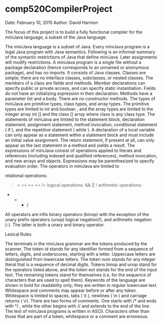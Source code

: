 # comp520CompilerProject
Date: February 10, 2015
Author: David Harmon

The focus of this project is to build a fully functional compiler for the miniJava language, a subset of the Java language.

The
miniJava
language
is
a
subset
of
Java.
Every
miniJava
program
is
a
legal
Java
program
with
Java
semantics.
Following
is
an
informal
summary
of
the
syntactic
restrictions
of
Java
that
define
miniJava.
Later
assignments
will
modify
restrictions.
A
miniJava
program
is
a
single
file
without
a
package
declaration
(hence
corresponds
to
an
unnamed
or
anonymous
package),
and
has
no
imports.
It
consists
of
Java
classes.
Classes
are
simple;
there
are
no
interface
classes,
subclasses,
or
nested
classes.
The
members
of
a
class
are
fields
and
methods.
Member
declarations
can
specify
public
or
private
access,
and
can
specify
static
instantiation.
Fields
do
not
have
an
initializing
expression
in
their
declaration.
Methods
have
a
parameter
list
and
a
body.
There
are
no
constructor
methods.
The
types
of
miniJava
are
primitive
types,
class
types,
and
array
types.
The
primitive
types
are
limited
to
int
and
boolean
,
and
the
array
types
are
limited
to
the
integer
array
int
[]
and
the
class
[]
array
where
class
is
any
class
type.
The
statements
of
miniJava
are
limited
to
the
statement
block,
declaration
statement,
assignment
statement,
method
invocation,
conditional
statement
(
if
),
and
the
repetitive
statement
(
while
).
A
declaration
of
a
local
variable
can
only
appear
as
a
statement
within
a
statement
block
and
must
include
an
initial
value
assignment.
The
return
statement,
if
present
at
all,
can
only
appear
as
the
last
statement
in
a
method
and
yields
a
result.
The
expressions
of
miniJava
consist
of
operations
applied
to
literals
and
references
(including
indexed
and
qualified
references),
method
invocation,
and
new
arrays
and
objects.
Expressions
may
be
parenthesized
to
specify
evaluation
order.
The
operators
in
miniJava
are
limited
to

relational operations:
> < == <= >= !=
logical operations:
&& || !
arithmetic operations:
+ - * /


All
operators
are
infix
binary operators (binop)
with
the
exception
of
the
unary prefix operators (unop)
logical negation(!),
and
arithmetic negation (-).
The
latter
is
both
a
unary
and
binary
operator.

Lexical Rules

The
terminals
in
the
miniJava
grammar
are
the
tokens
produced
by
the
scanner.
The
token
id
stands
for
any
identifier
formed
from
a
sequence
of
letters,
digits,
and
underscores,
starting
with
a
letter.
Uppercase
letters
are
distinguished
from
lowercase
letters.
The
token
num
stands
for
any
integer
literal
that
is
a
sequence
of
decimal
digits.
Tokens
binop
and
unop
stand
for
the
operators
listed
above,
and
the
token
eot
stands
for
the
end
of
the
input
text.
The
remaining
tokens
stand
for
themselves
(i.e.
for
the
sequence
of
characters
that
are
used
to
spell
them).
Keywords
of
the
language
are
shown
in
bold
for
readability
only;
they
are
written
in
regular
lowercase
text.
Whitespace
and
comments
may
appear
before
or
after
any
token.
Whitespace
is
limited
to
spaces,
tabs
(
\t
),
newlines
(
\n
)
and
carriage
returns
(
\r).
There
are
two
forms
of
comments.
One
starts
with
/*
and
ends
with
*/
,
while
the
other
begins
with
//
and
extends
to
the
end
of
the
line.
The
text
of
miniJava
programs
is
written
in
ASCII.
Characters
other
than
those
that
are
part
of
a
token,
whitespace
or
a
comment
are
erroneous.
